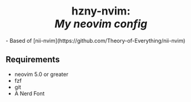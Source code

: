<h1 align="center"> hzny-nvim:<br><i>My neovim config</i></h1>
- Based of [nii-nvim](https://github.com/Theory-of-Everything/nii-nvim)

## Requirements
- neovim 5.0 or greater
- fzf
- git
- A Nerd Font

